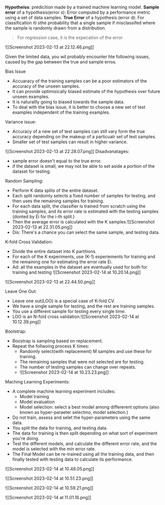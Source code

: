 **Hypotheiss**: predicition made by a trained machine learning model.
**Sample error** of a hypothesis(error s): Error computed by a performance metric using a set of data samples.
**True Error** of a hypothesis (error d): For classification iti sthe probability that a single sample if misclassifed where the sample is randomly drawn from a distribution.
> For regression case, it is the expecation of the error

![[Screenshot 2023-02-13 at 22.12.46.png]]

Given the limited data, you wil probably encounter hte following issues, caused by the gap between the true and sample erros.

Bias Issue
- Accuaracy of the training samples can be a poor estimators of the accuracy of the unseen samples.
- It can provide optimisically biased estimate of the hypothesis over future unseen examples.
- It is naturallly going to biased towards the sample data.
- To deal with the bias issue, it is better to choose a new set of test examples independent of the training examples.

Variance issue:
- Accuracy of a new set of test samples can still vary form the true accuracy depending on the makeup of a particualr set of test samples.
- Smaller set of test samples can result in higher variance.


![[Screenshot 2023-02-13 at 22.28.07.png]]
Disadvanatages:
- sample error doesn't equal to the true error.
- if the dataset is small, we may not be able to set aside a portion of the dataset for testing.

Random Sampling:
- Perform K data splits of the entire dataset.
- Each split randomly selects a fixed number of samples for testing, and then uses the remaining samples for training.
- For each data split, the classifier is trained from scratch using the training samples, and its error rate is estimated with the testing samples (donted by Ei for the i-th split.)
- Then the average error is calculated with the K samples.![[Screenshot 2023-02-13 at 22.31.05.png]]
- Dis: There's a chance you can select the same sample, and testing data.


K-fold Cross Validation:
- Divide the entire dataset into K partitions.
- For each of the K experiments, use (K-1) experiements for training and the remaining one for estimating the error rate Ei.
- Ad: all the examples in the dataset are eventually used for both for training and testing
![[Screenshot 2023-02-14 at 10.20.14.png]]

![[Screenshot 2023-02-13 at 22.44.50.png]]

Leave One Out:
- Leave one out(LOO) is a special case of K-fold CV.
- We have a single sample for testing, and the rest are training samples.
- You use a different sample for testing every single time.
- LOO is an N-fold cross validation.![[Screenshot 2023-02-14 at 10.12.39.png]]

Bootstrap:
- Boostrap is sampling based on replacement.
- Repeat the follwoing process K times:
	- Randomly select(with replacement)  M samples and use these for training.
	- The remaining samples that were not selected are for testing.
	- The number of testing samples can change over repeats.
	- ![[Screenshot 2023-02-14 at 10.23.23.png]]



Maching Learning Experiments:
- A complete machine learning experiment includes:
	- Model training
	- Model evaluation
	- Model selection: select a best model among differerent options (also known as hyper-paraeter selectino, model selection.)
- Do not train, assess and selet the hyper-parameters using the same data.
- You split the data for training, and testing data.
- The data for training is then split depending on what sort of experiment you're doing. 
- Test the different models, and calculate the different error rate, and the model is selected with the min error rate.
- The Final Model can be re-trained using all the training data, and then finally tested with testing data to calculate its performance.

![[Screenshot 2023-02-14 at 10.48.05.png]]


![[Screenshot 2023-02-14 at 10.51.23.png]]



![[Screenshot 2023-02-14 at 10.59.21.png]]

![[Screenshot 2023-02-14 at 11.01.16.png]]

